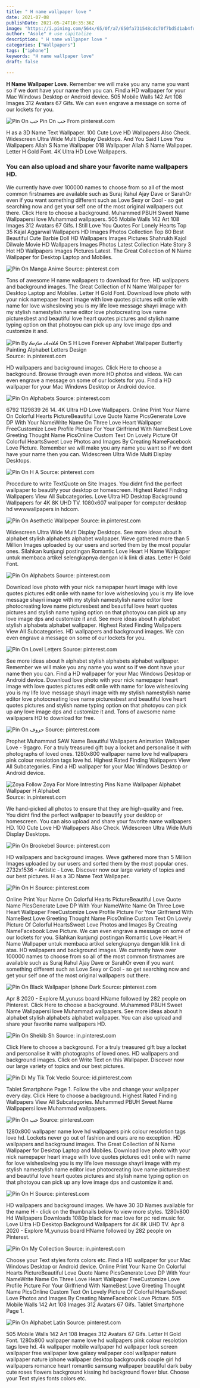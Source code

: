 ```yaml
---
title: " H name wallpaper love "
date: 2021-07-08
publishDate: 2021-05-24T10:35:36Z
image: "https://i.pinimg.com/564x/65/0f/a7/650fa731548cdc70f7bd5d1ab4fdd017.jpg"
author: "Asole" # use capitalize
description: " H name wallpaper love "
categories: ["Wallpapers"]
tags: ["iphone"]
keywords: "H name wallpaper love"
draft: false

---
```



**H Name Wallpaper Love**. Remember we will make you any name you want so if we dont have your name then you can. Find a HD wallpaper for your Mac Windows Desktop or Android device. 505 Mobile Walls 142 Art 108 Images 312 Avatars 67 Gifs. We can even engrave a message on some of our lockets for you.

![Pin On حب](https://i.pinimg.com/736x/c8/e7/19/c8e719e22a39e8b8f7e0e458eb450f31.jpg "Pin On حب")
Pin On حب From pinterest.com


H as a 3D Name Text Wallpaper. 100 Cute Love HD Wallpapers Also Check. Widescreen Ultra Wide Multi Display Desktops. And You Said I Love You Wallpapers Allah S Name Wallpaper 018 Wallpaper Allah S Name Wallpaper. Letter H Gold Font. 4K Ultra HD Love Wallpapers.

### You can also upload and share your favorite name wallpapers HD.

We currently have over 100000 names to choose from so all of the most common firstnames are available such as Suraj Rahul Ajay Dave or SarahOr even if you want something different such as Love Sexy or Cool - so get searching now and get your self one of the most original wallpapers out there. Click Here to choose a background. Muhammed PBUH Sweet Name Wallpapersi love Muhammad wallpapers. 505 Mobile Walls 142 Art 108 Images 312 Avatars 67 Gifs. I Still Love You Quotes For Lonely Hearts Top 35 Kajal Aggarwal Wallpapers HD Images Photos Collection Top 80 Best Beautiful Cute Barbie Doll HD Wallpapers Images Pictures Shahrukh Kajol Dilwale Movie HD Wallpapers Images Photos Latest Collection Hate Story 3 Hot HD Wallpapers Images Pictures Latest. The Great Collection of N Name Wallpaper for Desktop Laptop and Mobiles.


![Pin On Manga Anime](https://i.pinimg.com/736x/80/fe/21/80fe2111a547de5c234c64939f9813fa.jpg "Pin On Manga Anime")
Source: pinterest.com

Tons of awesome H name wallpapers to download for free. HD wallpapers and background images. The Great Collection of N Name Wallpaper for Desktop Laptop and Mobiles. Letter H Gold Font. Download love photo with your nick namepaper heart image with love quotes pictures edit onlie with name for love wishesloving you is my life love message shayri image with my stylish namestylish name editor love photocreating love name picturesbest and beautiful love heart quotes pictures and stylish name typing option on that photoyou can pick up any love image dps and customize it and.

![Pin By 𝒽𝒶𝒻𝓈𝒶 𝓈𝒽ℯ𝒾𝓀𝒽 On S H Love Forever Alphabet Wallpaper Butterfly Painting Alphabet Letters Design](https://i.pinimg.com/736x/3c/3f/4f/3c3f4f294ba399698c93b8c8d40cd1a4.jpg "Pin By 𝒽𝒶𝒻𝓈𝒶 𝓈𝒽ℯ𝒾𝓀𝒽 On S H Love Forever Alphabet Wallpaper Butterfly Painting Alphabet Letters Design")
Source: in.pinterest.com

HD wallpapers and background images. Click Here to choose a background. Browse through even more HD photos and videos. We can even engrave a message on some of our lockets for you. Find a HD wallpaper for your Mac Windows Desktop or Android device.

![Pin On Alphabets](https://i.pinimg.com/736x/ae/98/a8/ae98a84c0e82ab539c8fbbd7d7dafdeb.jpg "Pin On Alphabets")
Source: pinterest.com

6792 1129839 26 14. 4K Ultra HD Love Wallpapers. Online Print Your Name On Colorful Hearts PictureBeautiful Love Quote Name PicsGenerate Love DP With Your NameWrite Name On Three Love Heart Wallpaper FreeCustomize Love Profile Picture For Your Girlfriend With NameBest Love Greeting Thought Name PicsOnline Custom Text On Lovely Picture Of Colorful HeartsSweet Love Photos and Images By Creating NameFacebook Love Picture. Remember we will make you any name you want so if we dont have your name then you can. Widescreen Ultra Wide Multi Display Desktops.

![Pin On H A](https://i.pinimg.com/originals/8c/38/e6/8c38e6706c449a78d74cc247df0e3cb8.jpg "Pin On H A")
Source: pinterest.com

Procedure to write TextQuote on Site Images. You didnt find the perfect wallpaper to beautify your desktop or homescreen. Highest Rated Finding Wallpapers View All Subcategories. Love Ultra HD Desktop Background Wallpapers for 4K 8K UHD TV. 1080x607 wallpaper for computer desktop hd wwwwallpapers in hdcom.

![Pin On Asethetic Wallpeper](https://i.pinimg.com/originals/0c/3a/35/0c3a352b984dfc9af4804b0b32f7a454.jpg "Pin On Asethetic Wallpeper")
Source: in.pinterest.com

Widescreen Ultra Wide Multi Display Desktops. See more ideas about h alphabet stylish alphabets alphabet wallpaper. Weve gathered more than 5 Million Images uploaded by our users and sorted them by the most popular ones. Silahkan kunjungi postingan Romantic Love Heart H Name Wallpaper untuk membaca artikel selengkapnya dengan klik link di atas. Letter H Gold Font.

![Pin On Alphabets](https://i.pinimg.com/originals/23/38/82/233882e95a421ba1e16f2cd7db0fd331.jpg "Pin On Alphabets")
Source: pinterest.com

Download love photo with your nick namepaper heart image with love quotes pictures edit onlie with name for love wishesloving you is my life love message shayri image with my stylish namestylish name editor love photocreating love name picturesbest and beautiful love heart quotes pictures and stylish name typing option on that photoyou can pick up any love image dps and customize it and. See more ideas about h alphabet stylish alphabets alphabet wallpaper. Highest Rated Finding Wallpapers View All Subcategories. HD wallpapers and background images. We can even engrave a message on some of our lockets for you.

![Pin On Lovel Letțers](https://i.pinimg.com/736x/28/09/30/280930e2050102c4d6211c034290bc3e.jpg "Pin On Lovel Letțers")
Source: pinterest.com

See more ideas about h alphabet stylish alphabets alphabet wallpaper. Remember we will make you any name you want so if we dont have your name then you can. Find a HD wallpaper for your Mac Windows Desktop or Android device. Download love photo with your nick namepaper heart image with love quotes pictures edit onlie with name for love wishesloving you is my life love message shayri image with my stylish namestylish name editor love photocreating love name picturesbest and beautiful love heart quotes pictures and stylish name typing option on that photoyou can pick up any love image dps and customize it and. Tons of awesome name wallpapers HD to download for free.

![Pin On حروف](https://i.pinimg.com/originals/8e/25/4f/8e254f5f7f01f27aceee0d65b4f22127.jpg "Pin On حروف")
Source: pinterest.com

Prophet Muhammad SAW Name Beautiful Wallpapers Animation Wallpaper Love - 9gagro. For a truly treasured gift buy a locket and personalise it with photographs of loved ones. 1280x800 wallpaper name love hd wallpapers pink colour resolotion tags love hd. Highest Rated Finding Wallpapers View All Subcategories. Find a HD wallpaper for your Mac Windows Desktop or Android device.

![Zoya Follow Zoya For More Intresting Pins Name Wallpaper Alphabet Wallpaper H Alphabet](https://i.pinimg.com/564x/b8/1d/60/b81d609cbf2446e28fb385a7c6e51659.jpg "Zoya Follow Zoya For More Intresting Pins Name Wallpaper Alphabet Wallpaper H Alphabet")
Source: in.pinterest.com

We hand-picked all photos to ensure that they are high-quality and free. You didnt find the perfect wallpaper to beautify your desktop or homescreen. You can also upload and share your favorite name wallpapers HD. 100 Cute Love HD Wallpapers Also Check. Widescreen Ultra Wide Multi Display Desktops.

![Pin On Brookebel](https://i.pinimg.com/564x/01/a6/6f/01a66fd424b1526df28754ed544f49bc.jpg "Pin On Brookebel")
Source: pinterest.com

HD wallpapers and background images. Weve gathered more than 5 Million Images uploaded by our users and sorted them by the most popular ones. 2732x1536 - Artistic - Love. Discover now our large variety of topics and our best pictures. H as a 3D Name Text Wallpaper.

![Pin On H](https://i.pinimg.com/originals/9c/a9/b1/9ca9b196c0c20b25ba70880f26e35abb.jpg "Pin On H")
Source: pinterest.com

Online Print Your Name On Colorful Hearts PictureBeautiful Love Quote Name PicsGenerate Love DP With Your NameWrite Name On Three Love Heart Wallpaper FreeCustomize Love Profile Picture For Your Girlfriend With NameBest Love Greeting Thought Name PicsOnline Custom Text On Lovely Picture Of Colorful HeartsSweet Love Photos and Images By Creating NameFacebook Love Picture. We can even engrave a message on some of our lockets for you. Silahkan kunjungi postingan Romantic Love Heart H Name Wallpaper untuk membaca artikel selengkapnya dengan klik link di atas. HD wallpapers and background images. We currently have over 100000 names to choose from so all of the most common firstnames are available such as Suraj Rahul Ajay Dave or SarahOr even if you want something different such as Love Sexy or Cool - so get searching now and get your self one of the most original wallpapers out there.

![Pin On Black Wallpaper Iphone Dark](https://i.pinimg.com/736x/c5/26/5b/c5265b1514698e77af686d9de51ac338.jpg "Pin On Black Wallpaper Iphone Dark")
Source: pinterest.com

Apr 8 2020 - Explore M_yunuss board HName followed by 282 people on Pinterest. Click Here to choose a background. Muhammed PBUH Sweet Name Wallpapersi love Muhammad wallpapers. See more ideas about h alphabet stylish alphabets alphabet wallpaper. You can also upload and share your favorite name wallpapers HD.

![Pin On Shekib Sh](https://i.pinimg.com/originals/db/f7/2d/dbf72dd049c3a27e8b083171e90748de.jpg "Pin On Shekib Sh")
Source: in.pinterest.com

Click Here to choose a background. For a truly treasured gift buy a locket and personalise it with photographs of loved ones. HD wallpapers and background images. Click on Write Text on this Wallpaper. Discover now our large variety of topics and our best pictures.

![Pin Di My Tik Tok Vedio](https://i.pinimg.com/564x/26/84/2a/26842a676ab9e35e9bbc3c503227a7e8.jpg "Pin Di My Tik Tok Vedio")
Source: id.pinterest.com

Tablet Smartphone Page 1. Follow the vibe and change your wallpaper every day. Click Here to choose a background. Highest Rated Finding Wallpapers View All Subcategories. Muhammed PBUH Sweet Name Wallpapersi love Muhammad wallpapers.

![Pin On حب](https://i.pinimg.com/736x/c8/e7/19/c8e719e22a39e8b8f7e0e458eb450f31.jpg "Pin On حب")
Source: pinterest.com

1280x800 wallpaper name love hd wallpapers pink colour resolotion tags love hd. Lockets never go out of fashion and ours are no exception. HD wallpapers and background images. The Great Collection of N Name Wallpaper for Desktop Laptop and Mobiles. Download love photo with your nick namepaper heart image with love quotes pictures edit onlie with name for love wishesloving you is my life love message shayri image with my stylish namestylish name editor love photocreating love name picturesbest and beautiful love heart quotes pictures and stylish name typing option on that photoyou can pick up any love image dps and customize it and.

![Pin On H](https://i.pinimg.com/originals/4e/a3/73/4ea373b18e9083909529ff36e463c0a2.jpg "Pin On H")
Source: pinterest.com

HD wallpapers and background images. We have 30 3D Names available for the name H - click on the thumbnails below to view more styles. 1280x800 Hd Wallpapers Downloads 1080p black for mac love for pc red music for. Love Ultra HD Desktop Background Wallpapers for 4K 8K UHD TV. Apr 8 2020 - Explore M_yunuss board HName followed by 282 people on Pinterest.

![Pin On My Collection](https://i.pinimg.com/564x/42/21/71/422171a6cf1528c778506e6b3446ae7a.jpg "Pin On My Collection")
Source: in.pinterest.com

Choose your Text styles fonts colors etc. Find a HD wallpaper for your Mac Windows Desktop or Android device. Online Print Your Name On Colorful Hearts PictureBeautiful Love Quote Name PicsGenerate Love DP With Your NameWrite Name On Three Love Heart Wallpaper FreeCustomize Love Profile Picture For Your Girlfriend With NameBest Love Greeting Thought Name PicsOnline Custom Text On Lovely Picture Of Colorful HeartsSweet Love Photos and Images By Creating NameFacebook Love Picture. 505 Mobile Walls 142 Art 108 Images 312 Avatars 67 Gifs. Tablet Smartphone Page 1.

![Pin On Alphabet Latin](https://i.pinimg.com/564x/65/0f/a7/650fa731548cdc70f7bd5d1ab4fdd017.jpg "Pin On Alphabet Latin")
Source: pinterest.com

505 Mobile Walls 142 Art 108 Images 312 Avatars 67 Gifs. Letter H Gold Font. 1280x800 wallpaper name love hd wallpapers pink colour resolotion tags love hd. 4k wallpaper mobile wallpaper hd wallpaper lock screen wallpaper free wallpaper love galaxy wallpaper cool wallpaper nature wallpaper nature iphone wallpaper desktop backgrounds couple girl hd wallpapers romance heart romantic samsung wallpaper beautiful dark baby cute roses flowers background kissing hd background flower blur. Choose your Text styles fonts colors etc.

